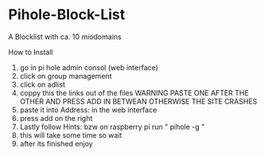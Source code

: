 # Pihole-Block-List
A Blocklist with ca. 10 miodomains








How to Install
1. go in pi hole admin consol (web interface)
2. click on group management
3. click on adlist
4. coppy this the links out of the files WARNING PASTE ONE AFTER THE OTHER AND PRESS ADD IN BETWEAN OTHERWISE THE SITE CRASHES
5. paste it into Address: in the web interface
6. press add on the right
7. Lastly follow Hints: bzw on raspberry pi run " pihole -g "
8. this will take some time so wait 
9. after its finished enjoy
